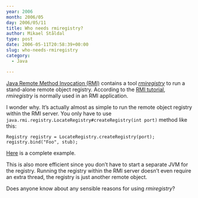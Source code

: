 ```yaml
---
year: 2006
month: 2006/05
day: 2006/05/11
title: Who needs rmiregistry?
author: Mikael Ståldal
type: post
date: 2006-05-11T20:58:39+00:00
slug: who-needs-rmiregistry
category:
  - Java

---
```

[Java Remote Method Invocation (RMI)][1] contains a tool _[rmiregistry][2]_ to run a stand-alone remote object registry. According to the [RMI tutorial][3], _rmiregistry_ is normally used in an RMI application.

I wonder why. It&#8217;s actually almost as simple to run the remote object registry within the RMI server. You only have to use `java.rmi.registry.LocateRegistry#createRegistry(int port)` method like this:

```
Registry registry = LocateRegistry.createRegistry(port);
registry.bind("Foo", stub);
```

[Here][4] is a complete example.

This is also more efficient since you don&#8217;t have to start a separate JVM for the registry. Running the registry within the RMI server doesn&#8217;t even require an extra thread, the registry is just another remote object.

Does anyone know about any sensible reasons for using _rmiregistry_?

 [1]: http://java.sun.com/products/jdk/rmi/
 [2]: http://java.sun.com/j2se/1.4.2/docs/tooldocs/windows/rmiregistry.html
 [3]: http://java.sun.com/j2se/1.4.2/docs/guide/rmi/getstart.doc.html
 [4]: /tech/rmitest.zip